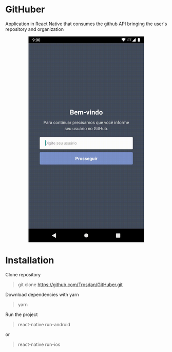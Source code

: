 # GitHuber

Application in React Native that consumes the github API bringing the user's repository and organization

<p align="center">
<img src="assets_readme/GitHuber.gif" width="360" height="640" align="center" />
</p>

# Installation

Clone repository

> git clone https://github.com/Trosdan/GitHuber.git

Download dependencies with yarn

> yarn

Run the project

> react-native run-android

or

> react-native run-ios
